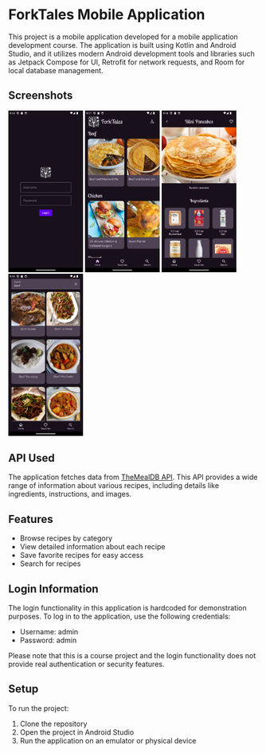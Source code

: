 # ForkTales Mobile Application

This project is a mobile application developed for a mobile application development course. The application is built using Kotlin and Android Studio, and it utilizes modern Android development tools and libraries such as Jetpack Compose for UI, Retrofit for network requests, and Room for local database management.

## Screenshots

<p float="left">
  <img src="screenshots/Screenshot_Login.png" width="150" />
  <img src="screenshots/Screenshot_Home.png" width="150" /> 
  <img src="screenshots/Screenshot_Recipe.png" width="150" />
  <img src="screenshots/Screenshot_Search.png" width="150" />
</p>

## API Used

The application fetches data from [TheMealDB API](https://www.themealdb.com/api.php). This API provides a wide range of information about various recipes, including details like ingredients, instructions, and images.

## Features

- Browse recipes by category
- View detailed information about each recipe
- Save favorite recipes for easy access
- Search for recipes

## Login Information

The login functionality in this application is hardcoded for demonstration purposes. To log in to the application, use the following credentials:

- Username: admin
- Password: admin

Please note that this is a course project and the login functionality does not provide real authentication or security features.

## Setup

To run the project:

1. Clone the repository
2. Open the project in Android Studio
3. Run the application on an emulator or physical device
